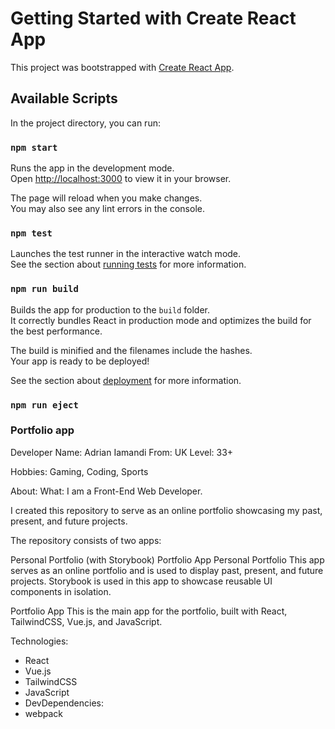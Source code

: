 # Getting Started with Create React App

This project was bootstrapped with [Create React App](https://github.com/facebook/create-react-app).

## Available Scripts

In the project directory, you can run:

### `npm start`

Runs the app in the development mode.\
Open [http://localhost:3000](http://localhost:3000) to view it in your browser.

The page will reload when you make changes.\
You may also see any lint errors in the console.

### `npm test`

Launches the test runner in the interactive watch mode.\
See the section about [running tests](https://facebook.github.io/create-react-app/docs/running-tests) for more information.

### `npm run build`

Builds the app for production to the `build` folder.\
It correctly bundles React in production mode and optimizes the build for the best performance.

The build is minified and the filenames include the hashes.\
Your app is ready to be deployed!

See the section about [deployment](https://facebook.github.io/create-react-app/docs/deployment) for more information.

### `npm run eject`

### Portfolio app
Developer Name: Adrian Iamandi
From: UK
Level: 33+

Hobbies: Gaming, Coding, Sports

About:
What: I am a Front-End Web Developer.

I created this repository to serve as an online portfolio showcasing my past, present, and future projects.

The repository consists of two apps:

Personal Portfolio (with Storybook)
Portfolio App
Personal Portfolio
This app serves as an online portfolio and is used to display past, present, and future projects. Storybook is used in this app to showcase reusable UI components in isolation.

Portfolio App
This is the main app for the portfolio, built with React, TailwindCSS, Vue.js, and JavaScript.

Technologies:
- React
- Vue.js
- TailwindCSS
- JavaScript
- DevDependencies:
- webpack
